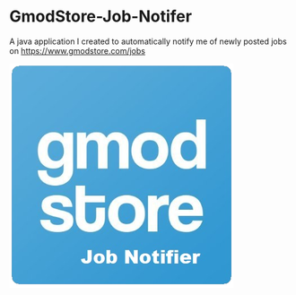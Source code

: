 # GmodStore-Job-Notifer
A java application I created to automatically notify me of newly posted jobs on https://www.gmodstore.com/jobs

![alt text](https://github.com/anthonyjdearmas/GmodStore-Job-Notifer/blob/master/src/Images/main.png)

